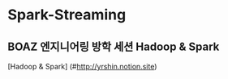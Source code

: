 # Spark-Streaming

## BOAZ 엔지니어링 방학 세션 Hadoop & Spark

[Hadoop & Spark] (#http://yrshin.notion.site)
